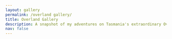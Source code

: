 ```yaml
---
layout: gallery
permalink: /overland gallery/
title: Overland Gallery
description: A snapshot of my adventures on Tasmania's extraordinary Overland Track. I consider it the most magical place on earth, and I think these photos do justice to that claim. 
nav: false
---
```

